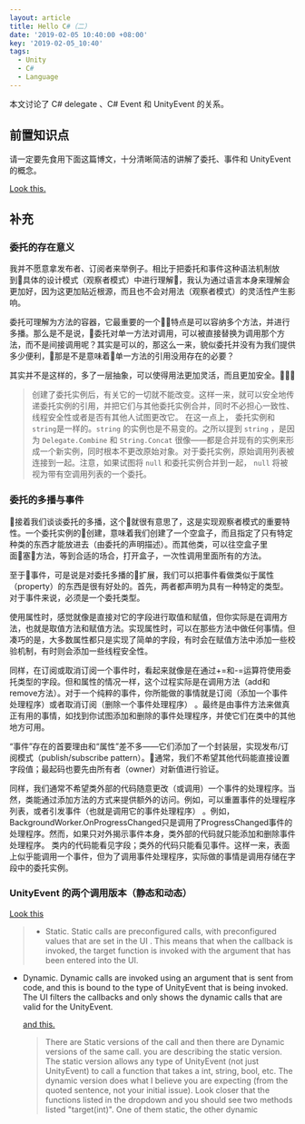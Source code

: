 ```yaml
---
layout: article
title: Hello C#（二）
date: '2019-02-05 10:40:00 +08:00'
key: '2019-02-05_10:40'
tags:
  - Unity
  - C#
  - Language
---
```


本文讨论了 C# delegate 、C# Event 和 UnityEvent 的关系。

<!--more-->

## 前置知识点

请一定要先食用下面这篇博文，十分清晰简洁的讲解了委托、事件和 UnityEvent 的概念。

[Look this.](https://blog.csdn.net/qq_28849871/article/details/78366236)

## 补充

### 委托的存在意义

我并不愿意拿发布者、订阅者来举例子。相比于把委托和事件这种语法机制放到具体的设计模式（观察者模式）中进行理解，我认为通过语言本身来理解会更加好，因为这更加贴近根源，而且也不会对用法（观察者模式）的灵活性产生影响。

委托可理解为方法的容器，它最重要的一个特点是可以容纳多个方法，并进行多播。那么是不是说，委托对单一方法对调用，可以被直接替换为调用那个方法，而不是间接调用呢？其实是可以的，那这么一来，貌似委托并没有为我们提供多少便利，那是不是意味着单一方法的引用没用存在的必要？

其实并不是这样的，多了一层抽象，可以使得用法更加灵活，而且更加安全。

> 创建了委托实例后，有关它的一切就不能改变。这样一来，就可以安全地传递委托实例的引用，并把它们与其他委托实例合并，同时不必担心一致性、线程安全性或者是否有其他人试图更改它。 在这一点上， 委托实例和`string`是一样的。`string` 的实例也是不易变的。之所以提到 `string` ，是因为 `Delegate.Combine` 和 `String.Concat` 很像——都是合并现有的实例来形成一个新实例，同时根本不更改原始对象。对于委托实例，原始调用列表被连接到一起。注意，如果试图将 `null` 和委托实例合并到一起， `null` 将被视为带有空调用列表的一个委托。

### 委托的多播与事件

接着我们谈谈委托的多播，这个就很有意思了，这是实现观察者模式的重要特性。一个委托实例的创建，意味着我们创建了一个空盒子，而且指定了只有特定种类的东西才能放进去（由委托的声明描述）。而其他类，可以往空盒子里面塞方法，等到合适的场合，打开盒子，一次性调用里面所有的方法。

至于事件，可是说是对委托多播的扩展，我们可以把事件看做类似于属性（property）的东西是很有好处的。首先，两者都声明为具有一种特定的类型。对于事件来说，必须是一个委托类型。

使用属性时，感觉就像是直接对它的字段进行取值和赋值，但你实际是在调用方法，也就是取值方法和赋值方法。实现属性时，可以在那些方法中做任何事情。但凑巧的是，大多数属性都只是实现了简单的字段，有时会在赋值方法中添加一些校验机制，有时则会添加一些线程安全性。

同样，在订阅或取消订阅一个事件时，看起来就像是在通过+=和-=运算符使用委托类型的字段。但和属性的情况一样，这个过程实际是在调用方法（add和remove方法）。对于一个纯粹的事件，你所能做的事情就是订阅（添加一个事件处理程序）或者取消订阅（删除一个事件处理程序） 。最终是由事件方法来做真正有用的事情，如找到你试图添加和删除的事件处理程序，并使它们在类中的其他地方可用。

“事件”存在的首要理由和“属性”差不多——它们添加了一个封装层，实现发布/订阅模式（publish/subscribe pattern）。通常，我们不希望其他代码能直接设置字段值；最起码也要先由所有者（owner）对新值进行验证。

同样，我们通常不希望类外部的代码随意更改（或调用）一个事件的处理程序。当然，类能通过添加方法的方式来提供额外的访问。例如，可以重置事件的处理程序列表，或者引发事件（也就是调用它的事件处理程序） 。例如，BackgroundWorker.OnProgressChanged只是调用了ProgressChanged事件的处理程序。然而，如果只对外揭示事件本身，类外部的代码就只能添加和删除事件处理程序。
类内的代码能看见字段；类外的代码只能看见事件。这样一来，表面上似乎能调用一个事件，但为了调用事件处理程序，实际做的事情是调用存储在字段中的委托实例。

### UnityEvent 的两个调用版本（静态和动态）

  [Look this ](https://docs.unity3d.com/Manual/UnityEvents.html)

> * Static. Static calls are preconfigured calls, with preconfigured values that are set in the UI
. This means that when the callback is invoked, the target function is invoked with the argument that has been entered into the UI.
* Dynamic. Dynamic calls are invoked using an argument that is sent from code, and this is bound to the type of UnityEvent that is being invoked. The UI filters the callbacks and only shows the dynamic calls that are valid for the UnityEvent.

  [and this.](https://forum.unity.com/threads/unityaction-unityevent-parameters-and-serialization.469240/)

  > There are Static versions of the call and then there are Dynamic versions of the same call. you are describing the static version. The static version allows any type of UnityEvent (not just UnityEvent<int>) to call a function that takes a int, string, bool, etc. The dynamic version does what I believe you are expecting (from the quoted sentence, not your initial issue). Look closer that the functions listed in the dropdown and you should see two methods listed "target(int)". One of them static, the other dynamic
